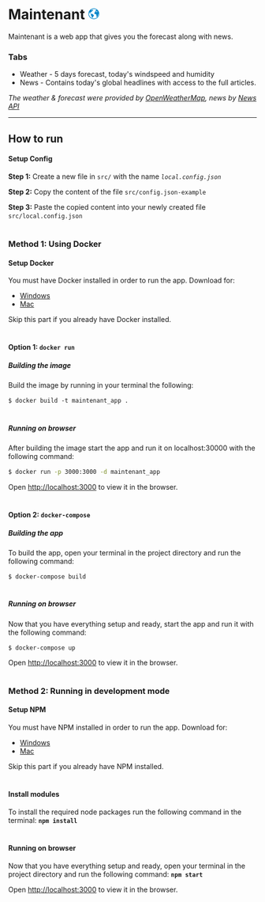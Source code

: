 # Maintenant <img src="https://github.com/RandHood/Maintenant/blob/master/public/logo.ico" width="23" alt="Logo">

Maintenant is a web app that gives you the forecast along with news.

### Tabs

* Weather - 5 days forecast, today's windspeed and humidity
* News - Contains today's global headlines with access to the full articles.

*The weather & forecast were provided by [OpenWeatherMap](https://openweathermap.org), news by [News API](https://newsapi.org/)*

---

## How to run

#### Setup Config

**Step 1:** Create a new file in `src/` with the name *`local.config.json`*

**Step 2:** Copy the content of the file `src/config.json-example`

**Step 3:** Paste the copied content into your newly created file `src/local.config.json`

#

### Method 1: Using Docker

#### Setup Docker

You must have Docker installed in order to run the app. Download for:
* [Windows](https://store.docker.com/editions/community/docker-ce-desktop-windows)
* [Mac](https://store.docker.com/editions/community/docker-ce-desktop-mac)

Skip this part if you already have Docker installed.

#

#### Option 1: `docker run`

##### Building the image

Build the image by running in your terminal the following:

```
$ docker build -t maintenant_app .
```

#

##### Running on browser

After building the image start the app and run it on localhost:30000 with the following command:
```cmd
$ docker run -p 3000:3000 -d maintenant_app
```

Open [http://localhost:3000](http://localhost:3000) to view it in the browser.

#

#### Option 2: `docker-compose`

##### Building the app

To build the app, open your terminal in the project directory and run the following command:

```
$ docker-compose build
```

#

##### Running on browser

Now that you have everything setup and ready, start the app and run it with the following command:
```
$ docker-compose up
```

Open [http://localhost:3000](http://localhost:3000) to view it in the browser.

#

### Method 2: Running in development mode

#### Setup NPM

You must have NPM installed in order to run the app. Download for:
* [Windows](https://nodejs.org/dist/v10.14.1/node-v10.14.1-x86.msi)
* [Mac](https://nodejs.org/dist/v10.14.1/node-v10.14.1.pkg)

Skip this part if you already have NPM installed.

#

#### Install modules

To install the required node packages run the following command in the terminal:
**`npm install`**

#

#### Running on browser

Now that you have everything setup and ready, open your terminal in the project directory and run the following command: **`npm start`**

Open [http://localhost:3000](http://localhost:3000) to view it in the browser.
